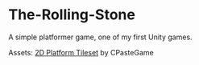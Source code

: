 # The-Rolling-Stone

A simple platformer game, one of my first Unity games.

Assets:
[2D Platform Tileset](https://assetstore.unity.com/packages/2d/free-2d-platform-tileset-206082) by CPasteGame
